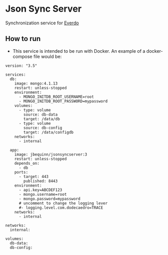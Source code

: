 # Json Sync Server
Synchronization service for [Everdo](https://everdo.net/)

## How to run
* This service is intended to be run with Docker. An example of a docker-compose file would be:
```
version: "3.5"

services:
  db:
    image: mongo:4.1.13
    restart: unless-stopped
    environment:
      - MONGO_INITDB_ROOT_USERNAME=root
      - MONGO_INITDB_ROOT_PASSWORD=mypassword
    volumes:
      - type: volume
        source: db-data
        target: /data/db
      - type: volume
        source: db-config
        target: /data/configdb
    networks:
      - internal

  app:
    image: jbequinn/jsonsyncserver:3
    restart: unless-stopped
    depends_on:
      - db
    ports:
      - target: 443
        published: 8443
    environment:
      - api.key=ABCDEF123
      - mongo.username=root
      - mongo.password=mypassword
      # uncomment to change the logging lever
      #- logging.level.com.dodecaedro=TRACE
    networks:
      - internal

networks:
  internal:

volumes:
  db-data:
  db-config:

```
